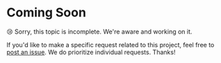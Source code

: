 # Coming Soon

:cry: Sorry, this topic is incomplete. We're aware and working on it.

If you'd like to make a specific request related to this project, feel free to [post an issue](https://github.com/mitre/im_sample_algorithm/issues). We do prioritize individual requests. Thanks!